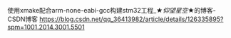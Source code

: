 使用xmake配合arm-none-eabi-gcc构建stm32工程_★_仰望星空_★的博客-CSDN博客
https://blog.csdn.net/qq_36413982/article/details/126335895?spm=1001.2014.3001.5501